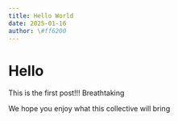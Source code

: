```yaml
---
title: Hello World
date: 2025-01-16
author: \#ff6200
---
```


# Hello

This is the first post!!! Breathtaking

We hope you enjoy what this collective will bring
